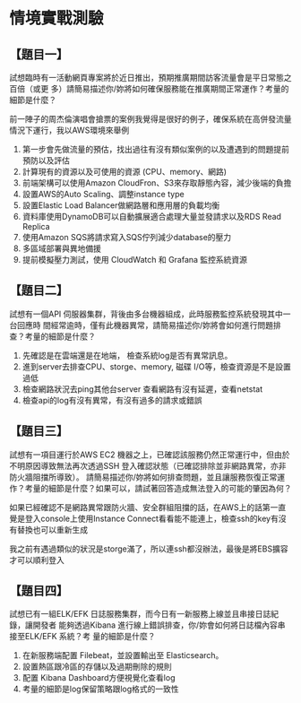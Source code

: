 # 情境實戰測驗

## 【題目一】

試想臨時有一活動網頁專案將於近日推出，預期推廣期間訪客流量會是平日常態之百倍（或更
多）請簡易描述你/妳將如何確保服務能在推廣期間正常運作？考量的細節是什麼？

前一陣子的周杰倫演唱會搶票的案例我覺得是很好的例子，確保系統在高併發流量情況下運行，我以AWS環境來舉例

1. 第一步會先做流量的預估，找出過往有沒有類似案例的以及遭遇到的問題提前預防以及評估
2. 計算現有的資源以及可使用的資源 (CPU、memory、網路)
3. 前端架構可以使用Amazon CloudFron、S3來存取靜態內容，減少後端的負擔
4. 設置AWS的Auto Scaling、調整instance type
5. 設置Elastic Load Balancer做網路層和應用層的負載均衡
6. 資料庫使用DynamoDB可以自動擴展適合處理大量並發請求以及RDS Read Replica 
7. 使用Amazon SQS將請求寫入SQS佇列減少database的壓力
8. 多區域部署與異地備援
9. 提前模擬壓力測試，使用 CloudWatch 和 Grafana 監控系統資源

## 【題目二】

試想有一個API 伺服器集群，背後由多台機器組成，此時服務監控系統發現其中一台回應時
間經常逾時，僅有此機器異常，請簡易描述你/妳將會如何進行問題排查？考量的細節是什麼？

1. 先確認是在雲端還是在地端， 檢查系統log是否有異常訊息。
2. 進到server去排查CPU、storge、memory, 磁碟 I/O等，檢查資源是不是設置過低
3. 檢查網路狀況去ping其他台server 查看網路有沒有延遲，查看netstat
4. 檢查api的log有沒有異常，有沒有過多的請求或錯誤

## 【題目三】

試想有一項目運行於AWS EC2 機器之上，已確認該服務仍然正常運行中，但由於不明原因導致無法再次透過SSH 登入確認狀態（已確認排除並非網路異常，亦非防火牆阻擋所導致）。
請簡易描述你/妳將如何排查問題，並且讓服務恢復正常運作？考量的細節是什麼？如果可以，請試著回答造成無法登入的可能的肇因為何？

如果已經確認不是網路異常跟防火牆、安全群組阻擋的話，在AWS上的話第一直覺是登入console上使用Instance Connect看看能不能連上，檢查ssh的key有沒有替換也可以重新生成

我之前有遇過類似的狀況是storge滿了，所以連ssh都沒辦法，最後是將EBS擴容才可以順利登入

## 【題目四】

試想已有一組ELK/EFK 日誌服務集群，而今日有一新服務上線並且串接日誌紀錄，讓開發者
能夠透過Kibana 進行線上錯誤排查，你/妳會如何將日誌檔內容串接至ELK/EFK 系統？考
量的細節是什麼？

1. 在新服務端配置 Filebeat，並設置輸出至 Elasticsearch。
2. 設置熱區跟冷區的存儲以及過期刪除的規則
3. 配置 Kibana Dashboard方便視覺化查看log
4. 考量的細節是log保留策略跟log格式的一致性